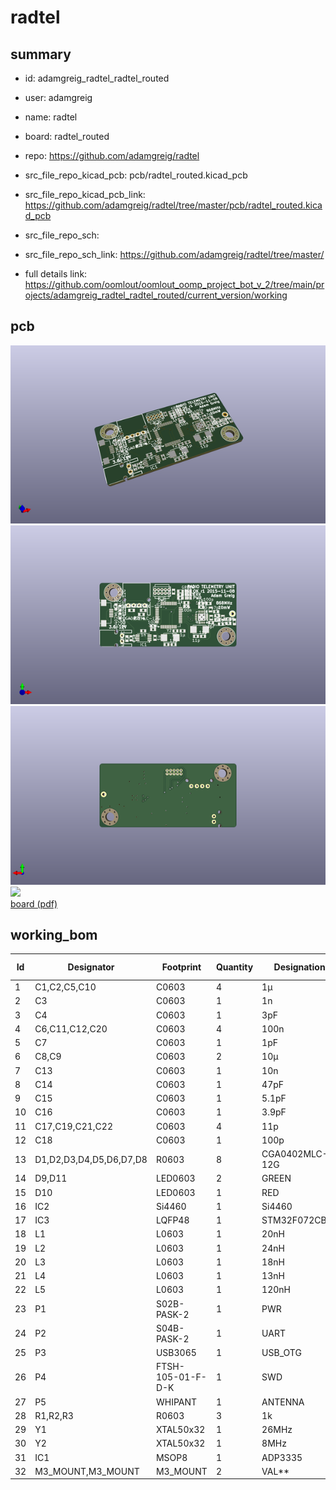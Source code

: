 # radtel
 
## summary 
* id: adamgreig_radtel_radtel_routed
* user: adamgreig
* name: radtel
* board: radtel_routed
* repo: https://github.com/adamgreig/radtel
* src_file_repo_kicad_pcb: pcb/radtel_routed.kicad_pcb
* src_file_repo_kicad_pcb_link: https://github.com/adamgreig/radtel/tree/master/pcb/radtel_routed.kicad_pcb


* src_file_repo_sch: 
* src_file_repo_sch_link: https://github.com/adamgreig/radtel/tree/master/
* full details link: https://github.com/oomlout/oomlout_oomp_project_bot_v_2/tree/main/projects/adamgreig_radtel_radtel_routed/current_version/working  


## pcb  
![](working_3d_600.png) 
![](working_3d_front_600.png)  
![](working_3d_back_600.png)  
![](working_600.png)  
[board (pdf)](working.pdf)  

## working_bom
| Id | Designator | Footprint | Quantity | Designation | Supplier and ref |  | None | 
| --- | --- | --- | --- | --- | --- | --- | --- | 
| 1 | C1,C2,C5,C10 | C0603 | 4 | 1µ |  |  | [''] | 
| 2 | C3 | C0603 | 1 | 1n |  |  | [''] | 
| 3 | C4 | C0603 | 1 | 3pF |  |  | [''] | 
| 4 | C6,C11,C12,C20 | C0603 | 4 | 100n |  |  | [''] | 
| 5 | C7 | C0603 | 1 | 1pF |  |  | [''] | 
| 6 | C8,C9 | C0603 | 2 | 10µ |  |  | [''] | 
| 7 | C13 | C0603 | 1 | 10n |  |  | [''] | 
| 8 | C14 | C0603 | 1 | 47pF |  |  | [''] | 
| 9 | C15 | C0603 | 1 | 5.1pF |  |  | [''] | 
| 10 | C16 | C0603 | 1 | 3.9pF |  |  | [''] | 
| 11 | C17,C19,C21,C22 | C0603 | 4 | 11p |  |  | [''] | 
| 12 | C18 | C0603 | 1 | 100p |  |  | [''] | 
| 13 | D1,D2,D3,D4,D5,D6,D7,D8 | R0603 | 8 | CGA0402MLC-12G |  |  | [''] | 
| 14 | D9,D11 | LED0603 | 2 | GREEN |  |  | [''] | 
| 15 | D10 | LED0603 | 1 | RED |  |  | [''] | 
| 16 | IC2 | Si4460 | 1 | Si4460 |  |  | [''] | 
| 17 | IC3 | LQFP48 | 1 | STM32F072CBT6 |  |  | [''] | 
| 18 | L1 | L0603 | 1 | 20nH |  |  | [''] | 
| 19 | L2 | L0603 | 1 | 24nH |  |  | [''] | 
| 20 | L3 | L0603 | 1 | 18nH |  |  | [''] | 
| 21 | L4 | L0603 | 1 | 13nH |  |  | [''] | 
| 22 | L5 | L0603 | 1 | 120nH |  |  | [''] | 
| 23 | P1 | S02B-PASK-2 | 1 | PWR |  |  | [''] | 
| 24 | P2 | S04B-PASK-2 | 1 | UART |  |  | [''] | 
| 25 | P3 | USB3065 | 1 | USB_OTG |  |  | [''] | 
| 26 | P4 | FTSH-105-01-F-D-K | 1 | SWD |  |  | [''] | 
| 27 | P5 | WHIPANT | 1 | ANTENNA |  |  | [''] | 
| 28 | R1,R2,R3 | R0603 | 3 | 1k |  |  | [''] | 
| 29 | Y1 | XTAL50x32 | 1 | 26MHz |  |  | [''] | 
| 30 | Y2 | XTAL50x32 | 1 | 8MHz |  |  | [''] | 
| 31 | IC1 | MSOP8 | 1 | ADP3335 |  |  | [''] | 
| 32 | M3_MOUNT,M3_MOUNT | M3_MOUNT | 2 | VAL** |  |  | [''] | 




